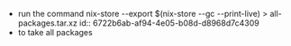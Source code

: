 - run the command  nix-store --export $(nix-store --gc --print-live) > all-packages.tar.xz 
  id:: 6722b6ab-af94-4e05-b08d-d8968d7c4309
- to take all packages
